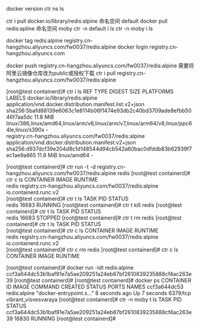 docker version
ctr ns ls

ctr i pull docker.io/library/redis:alpine
命名空间 default
docker pull redis:apline
命名空间 moby
ctr -n default i ls
ctr -n moby i ls

docker tag redis:alpine registry.cn-hangzhou.aliyuncs.com/fw0037/redis:alpine
docker login registry.cn-hangzhou.aliyuncs.com

docker push registry.cn-hangzhou.aliyuncs.com/fw0037/redis:alpine
需要将阿里云镜像仓库改为public或授权下载
ctr i pull registry.cn-hangzhou.aliyuncs.com/fw0037/redis:alpine

[root@test containerd]# ctr i ls
REF                                                   TYPE                                                      DIGEST                                                                  SIZE     PLATFORMS                                                                                LABELS 
docker.io/library/redis:alpine                        application/vnd.docker.distribution.manifest.list.v2+json sha256:5bafd88139e6063c1e8114b06f1474e93db2c40bd3709ade8efbb5046f7aa5dc 11.8 MiB linux/386,linux/amd64,linux/arm/v6,linux/arm/v7,linux/arm64/v8,linux/ppc64le,linux/s390x -      
registry.cn-hangzhou.aliyuncs.com/fw0037/redis:alpine application/vnd.docker.distribution.manifest.v2+json      sha256:d937dcf39e204d8c1d148544d94cb542a60bac0dfddb83b62939f7ec1ae9a865 11.8 MiB linux/amd64                                                                              -    

[root@test containerd]# ctr run -t -d registry.cn-hangzhou.aliyuncs.com/fw0037/redis:alpine redis
[root@test containerd]# ctr c ls
CONTAINER    IMAGE                                                    RUNTIME                  
redis        registry.cn-hangzhou.aliyuncs.com/fw0037/redis:alpine    io.containerd.runc.v2    
[root@test containerd]# ctr t ls
TASK     PID      STATUS    
redis    16683    RUNNING
[root@test containerd]# ctr t kill redis
[root@test containerd]# ctr t ls
TASK     PID      STATUS    
redis    16683    STOPPED
[root@test containerd]# ctr t rm redis
[root@test containerd]# ctr t ls
TASK    PID    STATUS    
[root@test containerd]# ctr c ls
CONTAINER    IMAGE                                                    RUNTIME                  
redis        registry.cn-hangzhou.aliyuncs.com/fw0037/redis:alpine    io.containerd.runc.v2    
[root@test containerd]# ctr c rm redis
[root@test containerd]# ctr c ls
CONTAINER    IMAGE    RUNTIME    

[root@test containerd]# docker run -idt redis:alpine
ccf3a644dc53b1baf91e7a5ae209251a24eb87bf2610839235888cf4ac263e39
[root@test containerd]# 
[root@test containerd]# docker ps
CONTAINER ID   IMAGE          COMMAND                  CREATED         STATUS         PORTS      NAMES
ccf3a644dc53   redis:alpine   "docker-entrypoint.s…"   8 seconds ago   Up 7 seconds   6379/tcp   vibrant_visvesvaraya
[root@test containerd]# ctr -n moby t ls
TASK                                                                PID      STATUS    
ccf3a644dc53b1baf91e7a5ae209251a24eb87bf2610839235888cf4ac263e39    16830    RUNNING
[root@test containerd]# 
